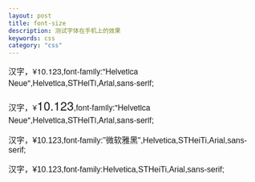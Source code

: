 ```yaml
---
layout: post
title: font-size
description: 测试字体在手机上的效果
keywords: css
category: "css"
---
```



<style>
p{ font-size: 16px;}
.p1{ font-family:"Helvetica Neue",Helvetica,STHeiTi,Arial,sans-serif;}
.p2{ font-family:"Helvetica Neue",Helvetica,STHeiTi,Arial,sans-serif;}
.p2 em{ font-style: normal; font-size: 1.5rem;}
.p3{ font-family:"\5FAE\8F6F\96C5\9ED1",Helvetica,STHeiTi,Arial,sans-serif;}
.p4{ font-family:Helvetica,STHeiTi,Arial,sans-serif;}
</style>

<p class="p1">汉字，¥10.123,font-family:"Helvetica Neue",Helvetica,STHeiTi,Arial,sans-serif;</p>
<p class="p2">汉字，¥<em>10.123</em>,font-family:"Helvetica Neue",Helvetica,STHeiTi,Arial,sans-serif;</p>
<p class="p3">汉字，¥10.123,font-family:"微软雅黑",Helvetica,STHeiTi,Arial,sans-serif;</p>
<p class="p4">汉字，¥10.123,font-family:Helvetica,STHeiTi,Arial,sans-serif;</p>

